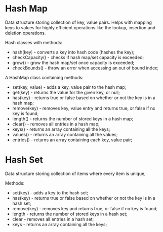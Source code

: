 # Hash Map

Data structure storing collection of key, value pairs. Helps with mapping keys to values for highly efficient operations like the lookup, insertion and deletion operations.

Hash classes with methods:

- hash(key) - converts a key into hash code (hashes the key);
- checkCapacity() - checks if hash map/set capacity is exceeded;
- grow() - grow the hash map/set once capacity is exceeded;
- checkBounds() - throw an error when accessing an out of bound index;

A HashMap class containing methods:

- set(key, value) - adds a key, value pair to the hash map;
- get(key) - returns the value for the given key, or null;
- has(key) - returns true or false based on whether or not the key is in a hash map;
- remove(key) - removes key, value entry and returns true, or false if no key is found;
- length() - returns the number of stored keys in a hash map;
- clear() - removes all entries in a hash map;
- keys() - returns an array containing all the keys;
- values() - returns an array containing all the values;
- entries() - returns an array containing each key, value pair;

# Hash Set

Data structure storing collection of items where every item is unique;

Methods:

- set(key) - adds a key to the hash set;
- has(key) - returns true or false based on whether or not the key is in a hash set;
- remove(key) - removes key and returns true, or false if no key is found;
- length - returns the number of stored keys in a hash set;
- clear - removes all entries in a hash set;
- keys - returns an array containing all the keys;
